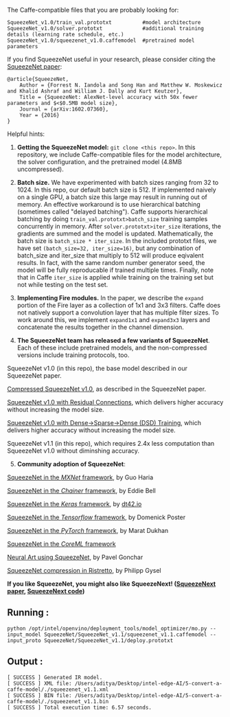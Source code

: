 
The Caffe-compatible files that you are probably looking for:

    SqueezeNet_v1.0/train_val.prototxt          #model architecture
    SqueezeNet_v1.0/solver.prototxt             #additional training details (learning rate schedule, etc.)
    SqueezeNet_v1.0/squeezenet_v1.0.caffemodel  #pretrained model parameters

If you find SqueezeNet useful in your research, please consider citing the [SqueezeNet paper](http://arxiv.org/abs/1602.07360):

    @article{SqueezeNet,
        Author = {Forrest N. Iandola and Song Han and Matthew W. Moskewicz and Khalid Ashraf and William J. Dally and Kurt Keutzer},
        Title = {SqueezeNet: AlexNet-level accuracy with 50x fewer parameters and $<$0.5MB model size},
        Journal = {arXiv:1602.07360},
        Year = {2016}
    }


Helpful hints:

1. **Getting the SqueezeNet model:** `git clone <this repo>`.
In this repository, we include Caffe-compatible files for the model architecture, the solver configuration, and the pretrained model (4.8MB uncompressed).

2. **Batch size.** We have experimented with batch sizes ranging from 32 to 1024. In this repo, our default batch size is 512. If implemented naively on a single GPU, a batch size this large may result in running out of memory. An effective workaround is to use hierarchical batching (sometimes called "delayed batching"). Caffe supports hierarchical batching by doing `train_val.prototxt>batch_size` training samples concurrently in memory. After `solver.prototxt>iter_size` iterations, the gradients are summed and the model is updated. Mathematically, the batch size is `batch_size * iter_size`. In the included prototxt files, we have set `(batch_size=32, iter_size=16)`, but any combination of batch_size and iter_size that multiply to 512 will produce eqivalent results. In fact, with the same random number generator seed, the model will be fully reproducable if trained multiple times. Finally, note that in Caffe `iter_size` is applied while training on the training set but not while testing on  the test set.

3. **Implementing Fire modules.** In the paper, we describe the `expand` portion of the Fire layer as a collection of 1x1 and 3x3 filters. Caffe does not natively support a convolution layer that has multiple filter sizes. To work around this, we implement `expand1x1` and `expand3x3` layers and concatenate the results together in the channel dimension.

4. **The SqueezeNet team has released a few variants of SqueezeNet**. Each of these include pretrained models, and the non-compressed versions include training protocols, too.

  SqueezeNet v1.0 (in this repo), the base model described in our SqueezeNet paper.

  [Compressed SqueezeNet v1.0](https://github.com/songhan/SqueezeNet_compressed), as described in the SqueezeNet paper.

  [SqueezeNet v1.0 with Residual Connections](https://github.com/songhan/SqueezeNet-Residual), which delivers higher accuracy without increasing the model size.

  [SqueezeNet v1.0 with Dense→Sparse→Dense (DSD) Training](https://github.com/songhan/SqueezeNet-DSD-Training), which delivers higher accuracy without increasing the model size.

  SqueezeNet v1.1 (in this repo), which requires 2.4x less computation than SqueezeNet v1.0 without diminshing accuracy.

5. **Community adoption of SqueezeNet**:

  [SqueezeNet in the *MXNet* framework](https://github.com/haria/SqueezeNet), by Guo Haria

  [SqueezeNet in the *Chainer* framework](https://github.com/ejlb/squeezenet-chainer), by Eddie Bell

  [SqueezeNet in the *Keras* framework](https://github.com/DT42/squeezenet_demo), by [dt42.io](https://dt42.io/)
  
  [SqueezeNet in the *Tensorflow* framework](https://github.com/vonclites/squeezenet), by Domenick Poster

  [SqueezeNet in the *PyTorch* framework](https://github.com/pytorch/vision/blob/master/torchvision/models/squeezenet.py), by Marat Dukhan

  [SqueezeNet in the *CoreML* framework](https://github.com/mdering/CoreMLZoo)

  [Neural Art using SqueezeNet](https://github.com/pavelgonchar/neural-art-mini), by Pavel Gonchar

  [SqueezeNet compression in Ristretto](https://arxiv.org/abs/1605.06402), by Philipp Gysel
  
**If you like SqueezeNet, you might also like SqueezeNext! ([SqueezeNext paper](https://arxiv.org/abs/1803.10615), [SqueezeNext code](https://github.com/amirgholami/SqueezeNext))**

## Running :
```
python /opt/intel/openvino/deployment_tools/model_optimizer/mo.py --input_model SqueezeNet/SqueezeNet_v1.1/squeezenet_v1.1.caffemodel --input_proto SqueezeNet/SqueezeNet_v1.1/deploy.prototxt
```

## Output :
```
[ SUCCESS ] Generated IR model.
[ SUCCESS ] XML file: /Users/aditya/Desktop/intel-edge-AI/5-convert-a-caffe-model/./squeezenet_v1.1.xml
[ SUCCESS ] BIN file: /Users/aditya/Desktop/intel-edge-AI/5-convert-a-caffe-model/./squeezenet_v1.1.bin
[ SUCCESS ] Total execution time: 6.57 seconds. 
```
